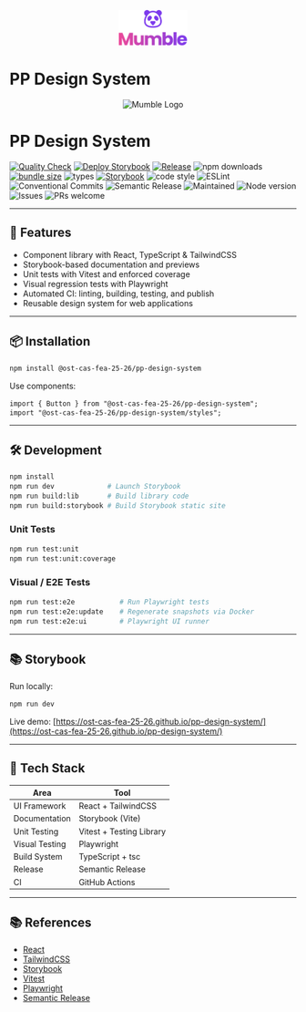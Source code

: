 <p align="center">
  <img src="./src/assets/logo/stacked-gradient.svg" width="120" alt="Mumble Logo" />
</p>

# PP Design System

<p align="center">
  <img src="public/mumble-logo.svg" alt="Mumble Logo" width="120" />
</p>

# PP Design System

[![Quality Check](https://github.com/ost-cas-fea-25-26/pp-design-system/actions/workflows/quality-check.yaml/badge.svg)](https://github.com/ost-cas-fea-25-26/pp-design-system/actions/workflows/quality-check.yaml)
[![Deploy Storybook](https://github.com/ost-cas-fea-25-26/pp-design-system/actions/workflows/deploy-storybook.yml/badge.svg)](https://github.com/ost-cas-fea-25-26/pp-design-system/actions/workflows/deploy-storybook.yml)
[![Release](https://github.com/ost-cas-fea-25-26/pp-design-system/actions/workflows/release-lib.yaml/badge.svg)](https://github.com/ost-cas-fea-25-26/pp-design-system/actions/workflows/release-lib.yaml)
![npm downloads](https://img.shields.io/npm/dm/@ost-cas-fea-25-26/pp-design-system)
[![bundle size](https://img.shields.io/bundlephobia/minzip/@ost-cas-fea-25-26/pp-design-system)](https://bundlephobia.com/package/@ost-cas-fea-25-26/pp-design-system)
![types](https://img.shields.io/badge/types-TypeScript-blue)
[![Storybook](https://img.shields.io/badge/storybook-online-ff4785)](https://ost-cas-fea-25-26.github.io/pp-design-system/)
![code style](https://img.shields.io/badge/code_style-prettier-ff69b4)
![ESLint](https://img.shields.io/badge/lint-eslint-blue)
![Conventional Commits](https://img.shields.io/badge/commits-conventional-ff8c00)
![Semantic Release](https://img.shields.io/badge/release%20automation-active-brightgreen)
![Maintained](https://img.shields.io/badge/maintained-yes-brightgreen)
![Node version](https://img.shields.io/badge/node-%3E%3D24-blue)
![Issues](https://img.shields.io/github/issues/ost-cas-fea-25-26/pp-design-system)
![PRs welcome](https://img.shields.io/badge/PRs-welcome-brightgreen)

---

## 🚀 Features

- Component library with React, TypeScript & TailwindCSS
- Storybook-based documentation and previews
- Unit tests with Vitest and enforced coverage
- Visual regression tests with Playwright
- Automated CI: linting, building, testing, and publish
- Reusable design system for web applications

---

## 📦 Installation

```bash
npm install @ost-cas-fea-25-26/pp-design-system
```

Use components:

```tsx
import { Button } from "@ost-cas-fea-25-26/pp-design-system";
import "@ost-cas-fea-25-26/pp-design-system/styles";
```

---

## 🛠️ Development

```bash
npm install
npm run dev             # Launch Storybook
npm run build:lib       # Build library code
npm run build:storybook # Build Storybook static site
```

### Unit Tests

```bash
npm run test:unit
npm run test:unit:coverage
```

### Visual / E2E Tests

```bash
npm run test:e2e           # Run Playwright tests
npm run test:e2e:update    # Regenerate snapshots via Docker
npm run test:e2e:ui        # Playwright UI runner
```
---

## 📚 Storybook

Run locally:

```bash
npm run dev
```

Live demo: [https://ost-cas-fea-25-26.github.io/pp-design-system/](https://ost-cas-fea-25-26.github.io/pp-design-system/)

---

## 🔧 Tech Stack

| Area           | Tool                              |
|----------------|-----------------------------------|
| UI Framework   | React + TailwindCSS                |
| Documentation  | Storybook (Vite)                   |
| Unit Testing   | Vitest + Testing Library           |
| Visual Testing | Playwright                         |
| Build System   | TypeScript + tsc                   |
| Release        | Semantic Release                   |
| CI             | GitHub Actions                     |

---

## 📚 References

- [React](https://reactjs.org/)
- [TailwindCSS](https://tailwindcss.com/)
- [Storybook](https://storybook.js.org/)
- [Vitest](https://vitest.dev/)
- [Playwright](https://playwright.dev/)
- [Semantic Release](https://semantic-release.gitbook.io/)  